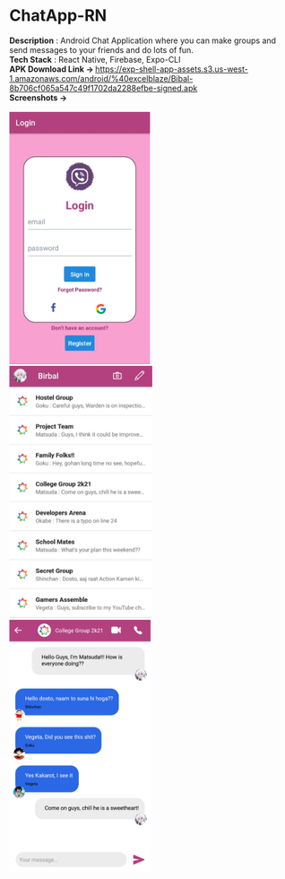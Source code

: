# ChatApp-RN

<b>Description</b> : Android Chat Application where you can make groups and send messages to your friends and do lots of fun. <br>
<b>Tech Stack</b> : React Native, Firebase, Expo-CLI <br>
<b>APK Download Link -> </b> https://exp-shell-app-assets.s3.us-west-1.amazonaws.com/android/%40excelblaze/Bibal-8b706cf065a547c49f1702da2288efbe-signed.apk <br>
<b>Screenshots -> </b> <br>
<br>
<img height="450" src="https://github.com/apex-blaze/ChatApp-RN/blob/main/assets/images/9.png" />
<img height="450" src="https://github.com/apex-blaze/ChatApp-RN/blob/main/assets/images/10.jpg" />
<img height="450" src="https://github.com/apex-blaze/ChatApp-RN/blob/main/assets/images/11.png" />
